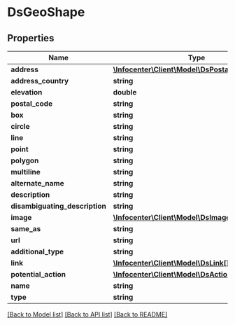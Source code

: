 # DsGeoShape

## Properties
Name | Type | Description | Notes
------------ | ------------- | ------------- | -------------
**address** | [**\Infocenter\Client\Model\DsPostalAddress**](DsPostalAddress.md) |  | [optional] 
**address_country** | **string** |  | [optional] 
**elevation** | **double** |  | [optional] 
**postal_code** | **string** |  | [optional] 
**box** | **string** |  | [optional] 
**circle** | **string** |  | [optional] 
**line** | **string** |  | [optional] 
**point** | **string** |  | [optional] 
**polygon** | **string** |  | [optional] 
**multiline** | **string** |  | [optional] 
**alternate_name** | **string** |  | [optional] 
**description** | **string** |  | [optional] 
**disambiguating_description** | **string** |  | [optional] 
**image** | [**\Infocenter\Client\Model\DsImageObjectSimplex**](DsImageObjectSimplex.md) |  | [optional] 
**same_as** | **string** |  | [optional] 
**url** | **string** |  | [optional] 
**additional_type** | **string** |  | [optional] 
**link** | [**\Infocenter\Client\Model\DsLink[]**](DsLink.md) |  | [optional] 
**potential_action** | [**\Infocenter\Client\Model\DsAction[]**](DsAction.md) |  | [optional] 
**name** | **string** |  | [optional] 
**type** | **string** |  | [optional] 

[[Back to Model list]](../../README.md#documentation-for-models) [[Back to API list]](../../README.md#documentation-for-api-endpoints) [[Back to README]](../../README.md)

